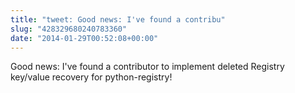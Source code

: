 ```yaml
---
title: "tweet: Good news: I've found a contribu"
slug: "428329680240783360"
date: "2014-01-29T00:52:08+00:00"
---
```

Good news: I've found a contributor to implement deleted Registry key/value recovery for python-registry!